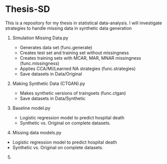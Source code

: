 # Thesis-SD
This is a repository for my thesis in statistical data-analysis. I will investigate strategies to handle missing data in synthetic data generation

1. Simulation Missing Data.py
   - Generates data set (func.generate)
   - Creates test set and training set without missingness
   - Creates training sets with MCAR, MAR, MNAR missingness (func.missingness)
   - Applies CCA/MI/Learned NA strategies (func.strategies)
   - Save datasets in Data/Original

2. Making Synthetic Data (CTGAN).py
   - Makes synthetic versions of traingsets (func.ctgan)
   - Save datasets in Data/Synthetic

3. Baseline model.py
   - Logistic regression model to predict hospital death
   - Synthetic vs. Original on complete datasets.
   
4. Missing data models.py
  - Logistic regression model to predict hospital death
  - Synthetic vs. Original on complete datasets.

5.
